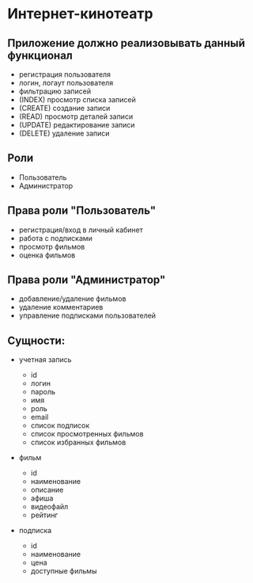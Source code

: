 # Интернет-кинотеатр

## Приложение должно реализовывать данный функционал
- регистрация пользователя
- логин, логаут пользователя
- фильтрацию записей
- (INDEX) просмотр списка записей
- (CREATE) создание записи
- (READ) просмотр деталей записи
- (UPDATE) редактирование записи
- (DELETE) удаление записи

## Роли
- Пользователь
- Администратор

## Права роли "Пользователь"
- регистрация/вход в личный кабинет
- работа с подписками
- просмотр фильмов
- оценка фильмов

## Права роли "Администратор"
- добавление/удаление фильмов
- удаление комментариев
- управление подписками пользователей

## Сущности:
- учетная запись
  - id
  - логин
  - пароль
  - имя
  - роль
  - email
  - список подписок
  - список просмотренных фильмов
  - список избранных фильмов

- фильм
  - id
  - наименование
  - описание
  - афиша
  - видеофайл
  - рейтинг

- подписка
  - id 
  - наименование
  - цена
  - доступные фильмы
 
    
